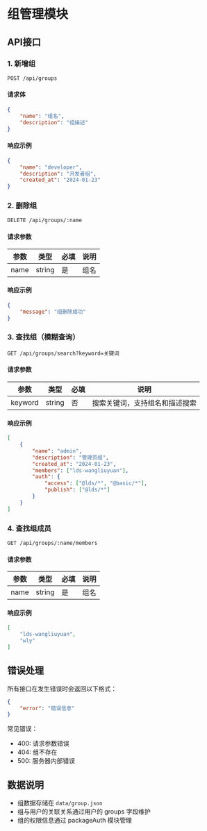 # 组管理模块

## API接口

### 1. 新增组
```http
POST /api/groups
```

#### 请求体
```json
{
    "name": "组名",
    "description": "组描述"
}
```

#### 响应示例
```json
{
    "name": "developer",
    "description": "开发者组",
    "created_at": "2024-01-23"
}
```

### 2. 删除组
```http
DELETE /api/groups/:name
```

#### 请求参数
| 参数 | 类型 | 必填 | 说明 |
|------|------|------|------|
| name | string | 是 | 组名 |

#### 响应示例
```json
{
    "message": "组删除成功"
}
```

### 3. 查找组（模糊查询）
```http
GET /api/groups/search?keyword=关键词
```

#### 请求参数
| 参数 | 类型 | 必填 | 说明 |
|------|------|------|------|
| keyword | string | 否 | 搜索关键词，支持组名和描述搜索 |

#### 响应示例
```json
[
    {
        "name": "admin",
        "description": "管理员组",
        "created_at": "2024-01-23",
        "members": ["lds-wangliuyuan"],
        "auth": {
            "access": ["@lds/*", "@basic/*"],
            "publish": ["@lds/*"]
        }
    }
]
```

### 4. 查找组成员
```http
GET /api/groups/:name/members
```

#### 请求参数
| 参数 | 类型 | 必填 | 说明 |
|------|------|------|------|
| name | string | 是 | 组名 |

#### 响应示例
```json
[
    "lds-wangliuyuan",
    "wly"
]
```

## 错误处理
所有接口在发生错误时会返回以下格式：
```json
{
    "error": "错误信息"
}
```

常见错误：
- 400: 请求参数错误
- 404: 组不存在
- 500: 服务器内部错误

## 数据说明
- 组数据存储在 `data/group.json`
- 组与用户的关联关系通过用户的 groups 字段维护
- 组的权限信息通过 packageAuth 模块管理 